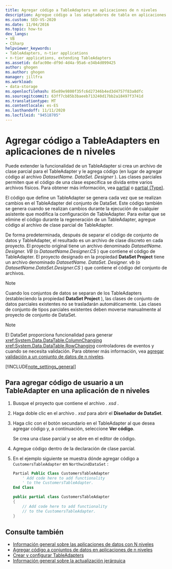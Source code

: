 ```yaml
---
title: Agregar código a TableAdapters en aplicaciones de n niveles
description: Agregue código a los adaptadores de tabla en aplicaciones de n niveles. Cree un archivo de clase parcial para TableAdapter y agréguele código (en lugar de a DatasetName. DataSet. Designer).
ms.custom: SEO-VS-2020
ms.date: 11/04/2016
ms.topic: how-to
dev_langs:
- VB
- CSharp
helpviewer_keywords:
- TableAdapters, n-tier applications
- n-tier applications, extending TableAdapters
ms.assetid: dafac00e-df9d-4d4a-95a6-e34b4d099425
author: ghogen
ms.author: ghogen
manager: jillfra
ms.workload:
- data-storage
ms.openlocfilehash: 85e89e9800f35fc6d27346b4ed3d4757f83a8dfc
ms.sourcegitcommit: 63ff7cb85b3baeeb713240d17bb2a18497f3741d
ms.translationtype: MT
ms.contentlocale: es-ES
ms.lasthandoff: 11/11/2020
ms.locfileid: "94518705"
---
```

# <a name="add-code-to-tableadapters-in-n-tier-applications"></a>Agregar código a TableAdapters en aplicaciones de n niveles
Puede extender la funcionalidad de un TableAdapter si crea un archivo de clase parcial para el TableAdapter y le agrega código (en lugar de agregar código al archivo *DatasetName. DataSet. Designer* ). Las clases parciales permiten que el código de una clase específica se divida entre varios archivos físicos. Para obtener más información, vea [partial](/dotnet/visual-basic/language-reference/modifiers/partial) o [partial (Type)](/dotnet/csharp/language-reference/keywords/partial-type).

El código que define un TableAdapter se genera cada vez que se realizan cambios en el TableAdapter del conjunto de DataSet. Este código también se genera cuando se realizan cambios durante la ejecución de cualquier asistente que modifica la configuración de TableAdapter. Para evitar que se elimine el código durante la regeneración de un TableAdapter, agregue código al archivo de clase parcial de TableAdapter.

De forma predeterminada, después de separar el código de conjunto de datos y TableAdapter, el resultado es un archivo de clase discreto en cada proyecto. El proyecto original tiene un archivo denominado *DatasetName. Designer. VB* (o *DatasetName.Designer.CS* ) que contiene el código de TableAdapter. El proyecto designado en la propiedad **DataSet Project** tiene un archivo denominado *DatasetName. DataSet. Designer. vb* (o *DatasetName.DataSet.Designer.CS* ) que contiene el código del conjunto de archivos.

> [!NOTE]
> Cuando los conjuntos de datos se separan de los TableAdapters (estableciendo la propiedad **DataSet Project** ), las clases de conjunto de datos parciales existentes no se trasladarán automáticamente. Las clases de conjunto de tipos parciales existentes deben moverse manualmente al proyecto de conjunto de DataSet.

> [!NOTE]
> El DataSet proporciona funcionalidad para generar <xref:System.Data.DataTable.ColumnChanging> <xref:System.Data.DataTable.RowChanging> controladores de eventos y cuando se necesita validación. Para obtener más información, vea [agregar validación a un conjunto de datos de n niveles](../data-tools/add-validation-to-an-n-tier-dataset.md).

[!INCLUDE[note_settings_general](../data-tools/includes/note_settings_general_md.md)]

## <a name="to-add-user-code-to-a-tableadapter-in-an-n-tier-application"></a>Para agregar código de usuario a un TableAdapter en una aplicación de n niveles

1. Busque el proyecto que contiene el archivo *. xsd* .

2. Haga doble clic en el archivo *. xsd* para abrir el **Diseñador de DataSet**.

3. Haga clic con el botón secundario en el TableAdapter al que desea agregar código y, a continuación, seleccione **Ver código**.

     Se crea una clase parcial y se abre en el editor de código.

4. Agregue código dentro de la declaración de clase parcial.

5. En el ejemplo siguiente se muestra dónde agregar código a `CustomersTableAdapter` en `NorthwindDataSet` :

    ```vb
    Partial Public Class CustomersTableAdapter
        ' Add code here to add functionality
        ' to the CustomersTableAdapter.
    End Class
    ```

    ```csharp
    public partial class CustomersTableAdapter
    {
        // Add code here to add functionality
        // to the CustomersTableAdapter.
    }
    ```

## <a name="see-also"></a>Consulte también

- [Información general sobre las aplicaciones de datos con N niveles](../data-tools/n-tier-data-applications-overview.md)
- [Agregar código a conjuntos de datos en aplicaciones de n niveles](../data-tools/add-code-to-datasets-in-n-tier-applications.md)
- [Crear y configurar TableAdapters](create-and-configure-tableadapters.md)
- [Información general sobre la actualización jerárquica](hierarchical-update.md)
